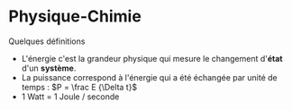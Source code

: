 # Physique-Chimie

Quelques définitions

- L'énergie c'est la grandeur physique qui mesure le changement d'**état** d'un **système**.
- La puissance correspond à l'énergie qui a été échangée par unité de temps : $P = \frac E {\Delta t}$
- 1 Watt = 1 Joule / seconde

